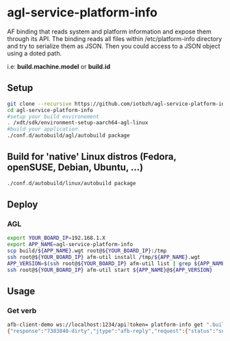 # agl-service-platform-info

AF binding that reads system and platform information and expose them through
its API. The binding reads all files within /etc/platform-info directory and try
to serialize them as JSON. Then you could access to a JSON object using a
doted path.

i.e: **build.machine.model** or **build.id**

## Setup

```bash
git clone --recursive https://github.com/iotbzh/agl-service-platform-info
cd agl-service-platform-info
#setup your build environement
. /xdt/sdk/environment-setup-aarch64-agl-linux
#build your application
./conf.d/autobuild/agl/autobuild package
```

## Build for 'native' Linux distros (Fedora, openSUSE, Debian, Ubuntu, ...)

```bash
./conf.d/autobuild/linux/autobuild package
```

## Deploy

### AGL

```bash
export YOUR_BOARD_IP=192.168.1.X
export APP_NAME=agl-service-platform-info
scp build/${APP_NAME}.wgt root@${YOUR_BOARD_IP}:/tmp
ssh root@${YOUR_BOARD_IP} afm-util install /tmp/${APP_NAME}.wgt
APP_VERSION=$(ssh root@${YOUR_BOARD_IP} afm-util list | grep ${APP_NAME}@ | cut -d"\"" -f4| cut -d"@" -f2)
ssh root@${YOUR_BOARD_IP} afm-util start ${APP_NAME}@${APP_VERSION}
```

## Usage

### Get verb

```bash
afb-client-demo ws://localhost:1234/api?token= platform-info get ".build.layers.agl-manifest.revision"
{"response":"7383840-dirty","jtype":"afb-reply","request":{"status":"success","uuid":"3ab64378-44ac-45d1-ad1a-9db7c6c33545"}}
```
